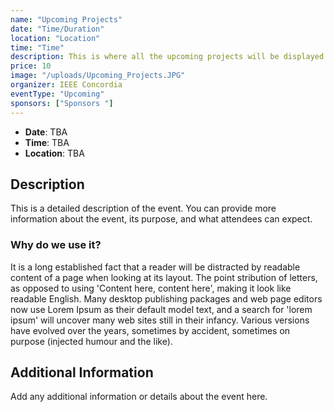 ```yaml
---
name: "Upcoming Projects" 
date: "Time/Duration"
location: "Location"
time: "Time"
description: This is where all the upcoming projects will be displayed. Stay up to date with this cool little view.
price: 10
image: "/uploads/Upcoming_Projects.JPG"
organizer: IEEE Concordia
eventType: "Upcoming"
sponsors: ["Sponsors "]
---
```


- **Date**: TBA
- **Time**: TBA
- **Location**: TBA

## Description

This is a detailed description of the event. You can provide more information about the event, its purpose, and what attendees can expect.

### Why do we use it?
It is a long established fact that a reader will be distracted by
 readable content of a page when looking at its layout. The point
stribution of letters, as opposed to using 'Content here, content here', making it look like readable English. Many desktop publishing packages and web page editors now use Lorem Ipsum as their default model text, and a search for 'lorem ipsum' will uncover many web sites still in their infancy. Various versions have evolved over the years, sometimes by accident, sometimes on purpose (injected humour and the like).

## Additional Information

Add any additional information or details about the event here.
